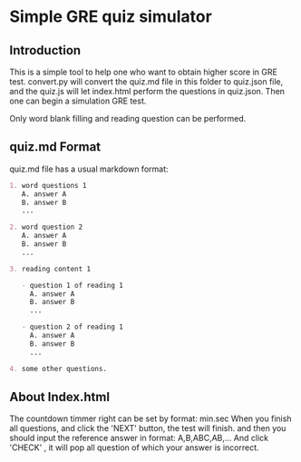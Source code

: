 # Simple GRE quiz simulator

## Introduction

This is a simple tool to help one who want to obtain higher score in GRE test.
convert.py will convert the quiz.md file in this folder to quiz.json file, and the quiz.js will let index.html perform the questions in quiz.json. Then one can begin a simulation GRE test.

Only word blank filling and reading question can be performed.

## quiz.md Format
quiz.md file has a usual markdown format:
```markdown
1. word questions 1
   A. answer A
   B. answer B
   ...

2. word question 2
   A. answer A
   B. answer B
   ...

3. reading content 1

   - question 1 of reading 1
     A. answer A
     B. answer B
     ...

   - question 2 of reading 1
     A. answer A
     B. answer B
     ...

4. some other questions.

```

## About Index.html
The countdown timmer right can be set by format:
min.sec
When you finish all questions, and click the 'NEXT' button, the test will finish. and then you should input the reference answer in format:
A,B,ABC,AB,...
And click 'CHECK' , it will pop all question of which your answer is incorrect.
